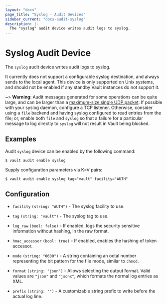 ```yaml
---
layout: "docs"
page_title: "Syslog - Audit Devices"
sidebar_current: "docs-audit-syslog"
description: |-
  The "syslog" audit device writes audit logs to syslog.
---
```


# Syslog Audit Device

The `syslog` audit device writes audit logs to syslog.

It currently does not support a configurable syslog destination, and always
sends to the local agent. This device is only supported on Unix systems,
and should not be enabled if any standby Vault instances do not support it.

~> **Warning**: Audit messages generated for some operations can be quite
large, and can be larger than a [maximum-size single UDP
packet](https://tools.ietf.org/html/rfc5426#section-3.1). If possible with your
syslog daemon, configure a TCP listener. Otherwise, consider using a `file`
backend and having syslog configured to read entries from the file; or, enable
both `file` and `syslog` so that a failure for a particular message to log
directly to `syslog` will not result in Vault being blocked.

## Examples

Audit `syslog` device can be enabled by the following command:

```text
$ vault audit enable syslog
```

Supply configuration parameters via K=V pairs:

```text
$ vault audit enable syslog tag="vault" facility="AUTH"
```

## Configuration

- `facility` `(string: "AUTH")` - The syslog facility to use.

- `tag` `(string: "vault")` - The syslog tag to use.

- `log_raw` `(bool: false)` - If enabled, logs the security sensitive
  information without hashing, in the raw format.

- `hmac_accessor` `(bool: true)` - If enabled, enables the hashing of token
  accessor.

- `mode` `(string: "0600")` - A string containing an octal number representing
  the bit pattern for the file mode, similar to `chmod`.

- `format` `(string: "json")` - Allows selecting the output format. Valid values
  are `"json"` and `"jsonx"`, which formats the normal log entries as XML.

- `prefix` `(string: "")` - A customizable string prefix to write before the
  actual log line.
